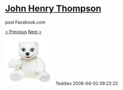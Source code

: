 # [John Henry Thompson](../README.md)
post Facebook.com

[< Previous](2009-08-31-2.md) [Next >](2008-04-02-2.md)

[![](../media/2008-04-02/Teddies.jpg)](../README.md)
Teddies
2008-04-02 09:22:22